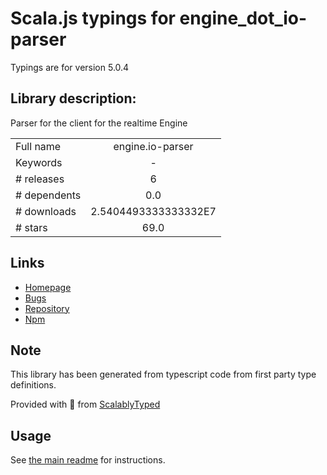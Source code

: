 
# Scala.js typings for engine_dot_io-parser

Typings are for version 5.0.4

## Library description:
Parser for the client for the realtime Engine

|                    |                 |
| ------------------ | :-------------: |
| Full name          | engine.io-parser |
| Keywords           | - |
| # releases         | 6 |
| # dependents       | 0.0 |
| # downloads        | 2.5404493333333332E7 |
| # stars            | 69.0 |

## Links
- [Homepage](https://github.com/socketio/engine.io-parser)
- [Bugs](https://github.com/socketio/engine.io-parser/issues)
- [Repository](https://github.com/socketio/engine.io-parser)
- [Npm](https://www.npmjs.com/package/engine.io-parser)
    


## Note
This library has been generated from typescript code from first party type definitions.

Provided with :purple_heart: from [ScalablyTyped](https://github.com/oyvindberg/ScalablyTyped)

## Usage
See [the main readme](../../readme.md) for instructions.


